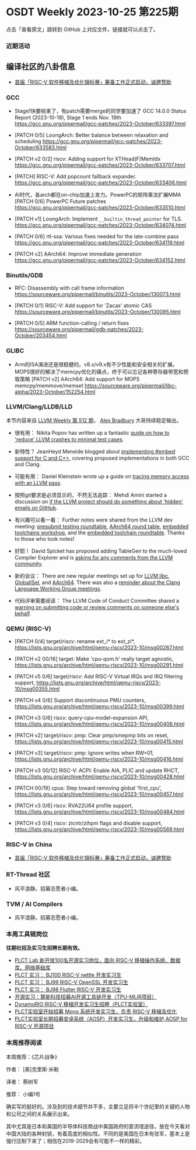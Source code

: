 # OSDT Weekly 2023-10-25 第225期

点击「查看原文」跳转到 GitHub 上对应文件，链接就可以点击了。

### 近期活动

## 编译社区的八卦信息

- [首届「RISC-V 软件移植及优化锦标赛」筹备工作正式启动，诚邀赞助](https://mp.weixin.qq.com/s/3q8f-KxgS4AY3IKLdXPSfg)

### GCC

- Stage1快要结束了，有patch需要merge的同学要加速了
  GCC 14.0.0 Status Report (2023-10-18), Stage 1 ends Nov. 19th
  https://gcc.gnu.org/pipermail/gcc-patches/2023-October/633397.html

- [PATCH 0/5] LoongArch: Better balance between relaxation and scheduling
  https://gcc.gnu.org/pipermail/gcc-patches/2023-October/633583.html

- [PATCH v2 0/2] riscv: Adding support for XTHead(F)MemIdx
  https://gcc.gnu.org/pipermail/gcc-patches/2023-October/633707.html

- [PATCH] RISC-V: Add popcount fallback expander.
  https://gcc.gnu.org/pipermail/gcc-patches/2023-October/633406.html

- AI时代，各arch都在on-chip加速上发力。PowerPC的矩阵乘法扩展MMA
  [PATCH 0/6] PowerPC Future patches
  https://gcc.gnu.org/pipermail/gcc-patches/2023-October/633510.html

- [PATCH v1] LoongArch: Implement `__builtin_thread_pointer` for TLS.
  https://gcc.gnu.org/pipermail/gcc-patches/2023-October/634074.html

- [PATCH 0/6] rtl-ssa: Various fixes needed for the late-combine pass
  https://gcc.gnu.org/pipermail/gcc-patches/2023-October/634119.html

- [PATCH v2] AArch64: Improve immediate generation
  https://gcc.gnu.org/pipermail/gcc-patches/2023-October/634152.html


### Binutils/GDB

- RFC: Disassembly with call frame information
  https://sourceware.org/pipermail/binutils/2023-October/130073.html

- [PATCH 0/1] RISC-V: Add support for 'Zacas' atomic CAS
  https://sourceware.org/pipermail/binutils/2023-October/130095.html

- [PATCH 0/5] ARM function-calling / return fixes
  https://sourceware.org/pipermail/gdb-patches/2023-October/203454.html

### GLIBC

- Arm的ISA演进还是很稳健的。v8.x/v9.x有不少性能和安全相关的扩展。
  MOPS很好的解决了memcpy优化的痛点，终于可以忘记各种寄存器带宽和预取策略
  [PATCH v2] AArch64: Add support for MOPS memcpy/memmove/memset
  https://sourceware.org/pipermail/libc-alpha/2023-October/152254.html

### LLVM/Clang/LLDB/LLD

本节内容来自 [LLVM Weekly 第 512 期](http://llvmweekly.org/issue/512)，
[Alex Bradbury](https://www.linkedin.com/in/alex-bradbury/) 大哥持续稳定输出。


* 很有用： Nikita Popov has written up a fantastic [guide on how to 'reduce' LLVM crashes to minimal test cases](https://www.npopov.com/2023/10/22/How-to-reduce-LLVM-crashes.html).

* 新特性？ JeanHeyd Meneide blogged about [implementing #embed support for C and C++](https://thephd.dev/implementing-embed-c-and-c++), covering proposed implementations in both GCC and Clang.

* 可能有用： Daniel Kleinstein wrote up a guide on [tracing memory access with an LLVM pass](https://www.bitsand.cloud/posts/llvm-pass/).

* 按照git要求是必须显示的，不然无法追踪： Mehdi Amini started a discussion on [if the LLVM project should do something about 'hidden' emails on GitHub](https://discourse.llvm.org/t/hidden-emails-on-github-should-we-do-something-about-it/74223).

* 有兴趣可以看一看： Further notes were shared from the LLVM dev meeting: [presubmit testing roundtable](https://discourse.llvm.org/t/notes-from-the-presubmit-testing-roundtable-11-october-2023/74247), [AArch64 round table](https://discourse.llvm.org/t/aarch64-round-table/73716/13), [embedded toolchains workshop](https://discourse.llvm.org/t/llvm-dev-meeting-2023-embedded-toolchains-workshop-notes/74197), and the [embedded toolchain roundtable](https://discourse.llvm.org/t/embedded-toolchain-roundtable-notes-llvm-dev-meeting-oct-12-2023/74153).  Thanks to those who took notes!

* 好耶！ David Spicket has proposed adding TableGen to the much-loved Compiler Explorer and is [asking for any comments from the LLVM community](https://discourse.llvm.org/t/rfc-tablegen-on-compiler-explorer/743160).

* 新的会议： There are new regular meetings set up for [LLVM libc](https://discourse.llvm.org/t/monthly-llvm-libc-meeting/74259), [GlobalISel](https://discourse.llvm.org/t/new-globalisel-office-hours-and-sync-up-meetings/74162), and [AArch64](https://discourse.llvm.org/t/aarch64-sync-up/74186). There was also a [reminder about the Clang Language Working Group meetings](https://discourse.llvm.org/t/reminder-everyone-is-welcome-to-attend-the-clang-language-working-group-meetings/74329).

* 代码评审需要阅读： The LLVM Code of Conduct Committee shared a [warning on submitting code or review comments on someone else's behalf](https://discourse.llvm.org/t/submitting-code-or-review-comments-on-someone-elses-behalf/74269).

### QEMU (RISC-V)

- [PATCH 0/4] target/riscv: rename ext_i* to ext_zi*,
  https://lists.gnu.org/archive/html/qemu-riscv/2023-10/msg00267.html

- [PATCH v2 00/16] target: Make 'cpu-qom.h' really target agnostic,
  https://lists.gnu.org/archive/html/qemu-riscv/2023-10/msg00291.html

- [PATCH v5 0/6] target/riscv: Add RISC-V Virtual IRQs and IRQ filtering support,
  https://lists.gnu.org/archive/html/qemu-riscv/2023-10/msg00355.html

- [PATCH v4 0/6] Support discontinuous PMU counters,
  https://lists.gnu.org/archive/html/qemu-riscv/2023-10/msg00399.html

- [PATCH v3 0/6] riscv: query-cpu-model-expansion API,
  https://lists.gnu.org/archive/html/qemu-riscv/2023-10/msg00406.html

- [PATCH v2] target/riscv: pmp: Clear pmp/smepmp bits on reset,
  https://lists.gnu.org/archive/html/qemu-riscv/2023-10/msg00415.html

- [PATCH v3] target/riscv: pmp: Ignore writes when RW=01,
  https://lists.gnu.org/archive/html/qemu-riscv/2023-10/msg00416.html

- [PATCH v3 00/12] RISC-V: ACPI: Enable AIA, PLIC and update RHCT,
  https://lists.gnu.org/archive/html/qemu-riscv/2023-10/msg00428.html

- [PATCH 00/19] cpus: Step toward removing global 'first_cpu',
  https://lists.gnu.org/archive/html/qemu-riscv/2023-10/msg00457.html

- [PATCH v3 0/6] riscv: RVA22U64 profile support,
  https://lists.gnu.org/archive/html/qemu-riscv/2023-10/msg00484.html

- [PATCH v3 0/4] riscv: zicntr/zihpm flags and disable support,
  https://lists.gnu.org/archive/html/qemu-riscv/2023-10/msg00569.html

### RISC-V in China

- [首届「RISC-V 软件移植及优化锦标赛」筹备工作正式启动，诚邀赞助](https://mp.weixin.qq.com/s/3q8f-KxgS4AY3IKLdXPSfg)

### RT-Thread 社区

- 风平浪静。招募志愿者小编。

### TVM / AI Compilers

- 风平浪静。招募志愿者小编。

### 本周工具链岗位

**往期社招及实习生招聘长期有效。**

- [PLCT Lab 新开放100名开源实习岗位，面向 RISC-V 移植操作系统、数据库、网络基础库](https://mp.weixin.qq.com/s/ebvIxcplB8Jtw18LMoXTTQ)
- [PLCT 实习： BJ100 RISC-V nettle 开发实习生](https://mp.weixin.qq.com/s/GEUKRlxILFpdHQbv-yxWQQ)
- [PLCT 实习： BJ99 RISC-V OpenSSL 开发实习生](https://mp.weixin.qq.com/s/pzy6sbW50r3aLw3Dt36oBQ)
- [PLCT 实习： BJ98 Flutter RISC-V 开发实习生](https://mp.weixin.qq.com/s/gQYT_rhtLE8jGg6WWAztDA)
- [开源实习：算能科技招募AI开源工具链开发（TPU-MLIR项目）](https://mp.weixin.qq.com/s/IBJh0ip4k11PzIMZecsWSw)
- [DynamoRIO RISC-V 移植开发实习生招聘（PLCT实验室）](https://mp.weixin.qq.com/s/J_5TjT6DOqeOXJXQI5VQxw)
- [PLCT实验室开始招募 Mono 系统开发实习生，负责 RISC-V 移植及优化](https://mp.weixin.qq.com/s/whEW7Hay1jIP1tBzIPay1A)
- [PLCT实验室长期招募安卓系统（AOSP）开发实习生，升级和维护 AOSP for RISC-V 开源项目](https://mp.weixin.qq.com/s/dJP2cEB1nex2inR5c-cJog)


### 本周推荐阅读

本周推荐：《芯片战争》

作者：  [美]克里斯·米勒

译者： 蔡树军

推荐： 小编1号

确实写的挺好的。涉及到的技术细节并不多，主要立足将半个世纪里的关键的人物和公司之间的关系展示出来。

其中尤其是日本和美国的半导体科技商战中美国政府的耍流氓途径，放在今天看对中国大陆的各种封锁，有着高度的相似性。不同的是美国在日本有驻军，基本上是强行压制下来了；相信在2019-2029会有可能不一样的精彩。
